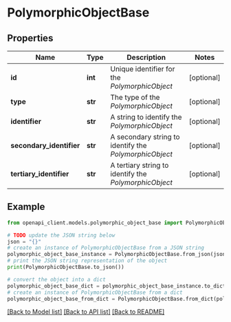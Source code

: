 # PolymorphicObjectBase


## Properties

Name | Type | Description | Notes
------------ | ------------- | ------------- | -------------
**id** | **int** | Unique identifier for the *PolymorphicObject* | [optional] 
**type** | **str** | The type of the *PolymorphicObject* | [optional] 
**identifier** | **str** | A string to identify the *PolymorphicObject* | [optional] 
**secondary_identifier** | **str** | A secondary string to identify the *PolymorphicObject* | [optional] 
**tertiary_identifier** | **str** | A tertiary string to identify the *PolymorphicObject* | [optional] 

## Example

```python
from openapi_client.models.polymorphic_object_base import PolymorphicObjectBase

# TODO update the JSON string below
json = "{}"
# create an instance of PolymorphicObjectBase from a JSON string
polymorphic_object_base_instance = PolymorphicObjectBase.from_json(json)
# print the JSON string representation of the object
print(PolymorphicObjectBase.to_json())

# convert the object into a dict
polymorphic_object_base_dict = polymorphic_object_base_instance.to_dict()
# create an instance of PolymorphicObjectBase from a dict
polymorphic_object_base_from_dict = PolymorphicObjectBase.from_dict(polymorphic_object_base_dict)
```
[[Back to Model list]](../README.md#documentation-for-models) [[Back to API list]](../README.md#documentation-for-api-endpoints) [[Back to README]](../README.md)


